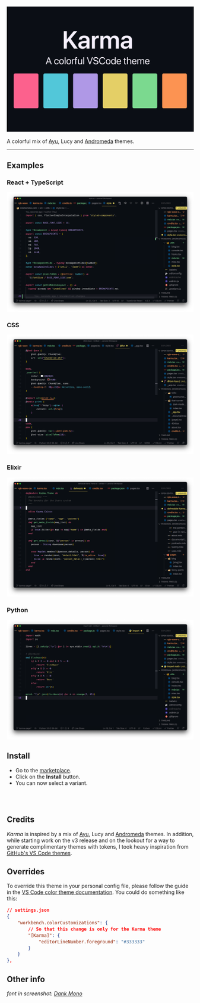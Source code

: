![Karma — a colorful VSCode theme](./images/karma-card-large.jpg)

A colorful mix of [Ayu](https://marketplace.visualstudio.com/items?itemName=teabyii.ayu), Lucy and [Andromeda](https://marketplace.visualstudio.com/items?itemName=EliverLara.andromeda) themes.

---

## Examples

### React + TypeScript

![Karma theme screenshot for React](./images/react.webp)

### CSS

![Karma theme screenshot for CSS](./images/css.webp)

### Elixir

![Karma theme screenshot for Elixir](./images/elixir.webp)

### Python

![Karma theme screenshot for Python](./images/python.webp)

## Install

- Go to the [marketplace](https://marketplace.visualstudio.com/items?itemName=SreetamD.karma).
- Click on the **Install** button.
- You can now select a variant.

<br />
<br />

## Credits

_Karma_ is inspired by a mix of [Ayu](https://marketplace.visualstudio.com/items?itemName=teabyii.ayu), Lucy and [Andromeda](https://marketplace.visualstudio.com/items?itemName=EliverLara.andromeda) themes. In addition, while starting work on the v3 release and on the lookout for a way to generate complimentary themes with tokens, I took heavy inspiration from [GitHub's VS Code themes](https://github.com/primer/github-vscode-theme).

## Overrides

To override this theme in your personal config file, please follow the guide in the [VS Code color theme documentation](https://code.visualstudio.com/api/extension-guides/color-theme). You could do something like this:

```json
// settings.json
{
	"workbench.colorCustomizations": {
		// So that this change is only for the Karma theme
		"[Karma]": {
			"editorLineNumber.foreground": "#333333"
		}
	}
},
```

## Other info

_font in screenshot:_ [_Dank Mono_](https://dank.sh)
